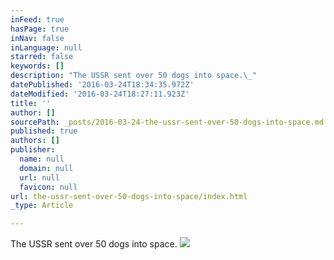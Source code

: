 ```yaml
---
inFeed: true
hasPage: true
inNav: false
inLanguage: null
starred: false
keywords: []
description: "The USSR sent over 50 dogs into space.\_"
datePublished: '2016-03-24T18:34:35.972Z'
dateModified: '2016-03-24T18:27:11.923Z'
title: ''
author: []
sourcePath: _posts/2016-03-24-the-ussr-sent-over-50-dogs-into-space.md
published: true
authors: []
publisher:
  name: null
  domain: null
  url: null
  favicon: null
url: the-ussr-sent-over-50-dogs-into-space/index.html
_type: Article

---
```

The USSR sent over 50 dogs into space. ![](https://the-grid-user-content.s3-us-west-2.amazonaws.com/5814a3b5-0106-46bd-933b-7b8b96fa4adf.gif)